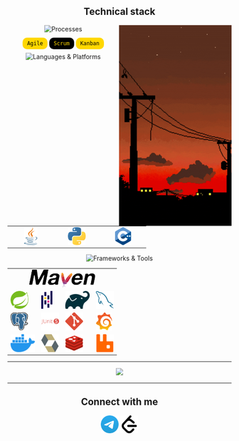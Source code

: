 <h2 align="center">Technical stack</h2>

<!-- GIF справа -->
<img align="right" src="./Logos/videos.gif" height="450" alt="videos gif">

<p align="center">
  <img src="https://img.shields.io/badge/Processes-000000?style=for-the-badge" alt="Processes">
</p>

<p align="center">
  <code style="padding:6px 10px; border-radius:10px; background:#FFD700; color:#000;">Agile</code>
  <code style="padding:6px 10px; border-radius:10px; background:#000; color:#FFD700;">Scrum</code>
  <code style="padding:6px 10px; border-radius:10px; background:#FFD700; color:#000;">Kanban</code>
</p>

<p align="center">
  <img src="https://img.shields.io/badge/Languages%20%26%20Platforms-000000?style=for-the-badge" alt="Languages & Platforms">
</p>

<table align="center" cellspacing="0" cellpadding="0">
  <tr>
    <td align="center" width="90">
      <a href="https://www.java.com/"><img src="Logos/java-8x.png" height="40" alt="Java"></a>
    </td>
    <td align="center" width="90">
      <a href="https://www.python.org/"><img src="Logos/python-8x.png" height="40" alt="Python"></a>
    </td>
    <td align="center" width="90">
      <a href="https://isocpp.org/"><img src="Logos/c-plusplus-8x.png" height="40" alt="C++"></a>
    </td>
  </tr>
</table>




<p align="center">
  <img src="https://img.shields.io/badge/Frameworks%20%26%20Tools-000000?style=for-the-badge" alt="Frameworks & Tools">
</p>
<table align="center">
  <!-- Первая строка — только Maven -->
  <tr>
    <td colspan="4" align="center">
      <a href="https://maven.apache.org/"><img src="Logos/maven-8x.png" height="40"/></a>
    </td>
  </tr>
  <!-- Вторая строка -->
  <tr>
    <td><a href="https://spring.io/"><img src="Logos/spring-original-8x.png" height="40"/></a></td>
    <td><a href="https://pandas.pydata.org/"><img src="Logos/pandas-icon-8x.png" height="40"/></a></td>
    <td><a href="https://gradle.org/"><img src="Logos/gradle-8x.png" height="40"/></a></td>
    <td><a href="https://www.mysql.com/"><img src="Logos/mysql-original-8x.png" height="40"/></a></td>
  </tr>
  <!-- Третья строка -->
  <tr>
    <td><a href="https://www.postgresql.org/"><img src="Logos/postgresql-8x.png" height="40"/></a></td>
    <td><a href="https://junit.org/"><img src="Logos/junit-plain-wordmark-8x.png" height="40"/></a></td>
    <td><a href="https://git-scm.com/"><img src="Logos/git-icon-8x.png" height="40"/></a></td>
    <td><a href="https://grafana.com/"><img src="Logos/grafana-8x.png" height="40"/></a></td>
  </tr>
  <!-- 4-я строка -->
  <tr>
    <td><a href="https://www.docker.com/"><img src="Logos/docker-icon-8x.png" height="40"/></a></td>
    <td><a href="https://hibernate.org/"><img src="Logos/hibernate-8x.png" height="40"/></a></td>
    <td><a href="https://redis.io/"><img src="Logos/redis-original-8x.png" height="40"/></a></td>
    <td><a href="https://www.rabbitmq.com/"><img src="Logos/rabbitmq-original-8x.png" height="40"/></a></td>
  </tr>
</table>



---

<p align="center">
  <img src="https://leetcard.jacoblin.cool/AlexToday666?theme=dark&font=baloo&ext=contest" />
</p>

---

<h2 align="center">Connect with me</h2>  

<p align="center">
  <a href="https://t.me/ba6kir"><img src="Logos/telegram-8x.png" height="40"/></a>
  <a href="https://leetcode.com/u/AlexToday666/"><img src="Logos/leetcode-dark-8x.png" height="40"/></a>
</p>
